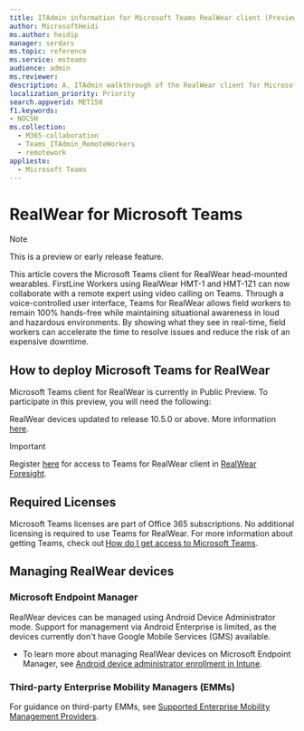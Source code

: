 ```yaml
---
title: ITAdmin information for Microsoft Teams RealWear client (Preview)
author: MicrosoftHeidi
ms.author: heidip
manager: serdars
ms.topic: reference
ms.service: msteams
audience: admin
ms.reviewer: 
description: A, ITAdmin walkthrough of the RealWear client for Microsoft Teams.
localization_priority: Priority
search.appverid: MET150
f1.keywords:
- NOCSH
ms.collection: 
  - M365-collaboration
  - Teams_ITAdmin_RemoteWorkers
  - remotework
appliesto: 
  - Microsoft Teams
---
```

# RealWear for Microsoft Teams

> [!NOTE]
> This is a preview or early release feature.

This article covers the Microsoft Teams client for RealWear head-mounted wearables. FirstLine Workers using RealWear HMT-1 and HMT-1Z1 can now collaborate with a remote expert using video calling on Teams. Through a voice-controlled user interface, Teams for RealWear allows field workers to remain 100% hands-free while maintaining situational awareness in loud and hazardous environments. By showing what they see in real-time, field workers can accelerate the time to resolve issues and reduce the risk of an expensive downtime.

## How to deploy Microsoft Teams for RealWear

Microsoft Teams client for RealWear is currently in Public Preview. To participate in this preview, you will need the following:

RealWear devices updated to release 10.5.0 or above. More information [here](https://realwear.com/knowledge-center/configure-on-release-10/wireless-update/).

> [!IMPORTANT]
> Register [here](https://www.realwear.com/solutions/microsoft-teams/#C1) for access to Teams for RealWear client in [RealWear Foresight](https://cloud.realwear.com/).

## Required Licenses

Microsoft Teams licenses are part of Office 365 subscriptions. No additional licensing is required to use Teams for RealWear. For more information about getting Teams, check out [How do I get access to Microsoft Teams](https://support.office.com/article/fc7f1634-abd3-4f26-a597-9df16e4ca65b).

## Managing RealWear devices

### Microsoft Endpoint Manager

RealWear devices can be managed using Android Device Administrator mode. Support for management via Android Enterprise is limited, as the devices currently don't have Google Mobile Services (GMS) available.

- To learn more about managing RealWear devices on Microsoft Endpoint Manager, see [Android device administrator enrollment in Intune](https://docs.microsoft.com/mem/intune/enrollment/android-enroll-device-administrator).

### Third-party Enterprise Mobility Managers (EMMs)

For guidance on third-party EMMs, see [Supported Enterprise Mobility Management Providers](https://www.realwear.com/knowledge-center/configure-on-release-10/remote-from-a-web-browser/emm/).
